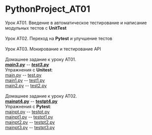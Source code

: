 # PythonProject_AT01

Урок AT01. Введение в автоматическое тестирование и написание модульных тестов с **UnitTest**
<br><br>
Урок AT02. Переход на **Pytest** и улучшение тестов
<br><br>
Урок AT03. Мокирование и тестирование API
<br><br>Домашнее задание к уроку AT01. 
<br>___[main3.py](main3.py)__ -- __[test3.py](test3.py)___
<br>Упражнения с **Unitest**:<br>
[main.py](main.py) -- [test.py](test.py)
<br>[main1.py](main1.py) -- [test1.py](test1.py)
<br>[main2.py](main2.py) -- [test2.py](test2.py)
<br><br>Домашнее задание к уроку AT02. 
<br>__[mainpt4.py](mainpt4.py)__ -- __[testpt4.py](testpt4.py)__
<br>Упражнения с **Pytest**:<br>
[mainpt.py](mainpt.py) -- [testpt.py](testpt.py)
<br>[mainpt1.py](mainpt1.py) -- [testpt1.py](testpt1.py)
<br>[mainpt2.py](mainpt2.py) -- [testpt2.py](testpt2.py)
<br>[mainpt3.py](mainpt3.py) -- [testpt3.py](testpt3.py)


